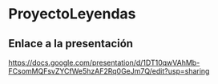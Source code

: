 # ProyectoLeyendas

## Enlace a la presentación 

https://docs.google.com/presentation/d/1DT10qwVAhMb-FCsomMQFsvZYCfWe5hzAF2Rq0GeJm7Q/edit?usp=sharing
